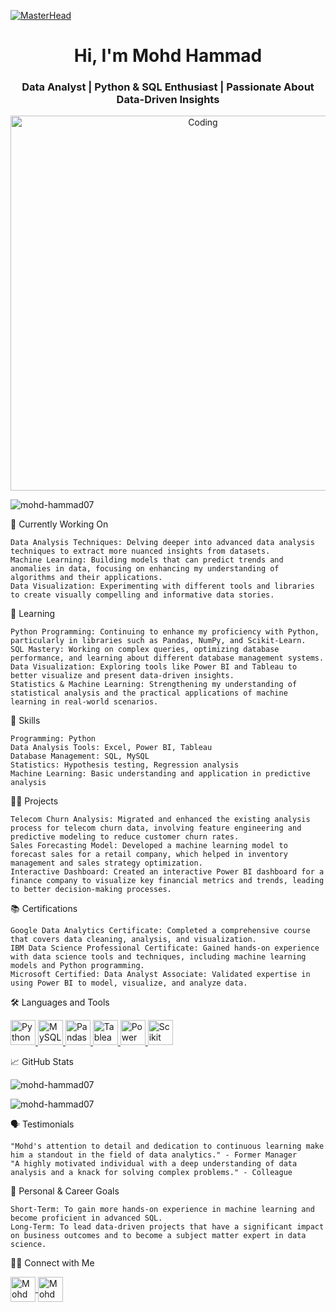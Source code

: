 [![MasterHead](https://www.uat.edu/media/data-science-banner.png)](https://github.com/Mohd-Hammad07)
<h1 align="center">Hi, I'm Mohd Hammad</h1>
<h3 align="center">Data Analyst | Python & SQL Enthusiast | Passionate About Data-Driven Insights</h3>
<p align="center">
  <img src="https://c.tenor.com/uDktrFdyUhQAAAAM/it-is-all-about-the-data-in-data-we-trust.gif" alt="Coding" width="600"/>
</p>
<p align="left"> <img src="https://komarev.com/ghpvc/?username=mohd-hammad07&label=Profile%20views&color=0e75b6&style=flat" alt="mohd-hammad07" /> </p>
🔭 Currently Working On

    Data Analysis Techniques: Delving deeper into advanced data analysis techniques to extract more nuanced insights from datasets.
    Machine Learning: Building models that can predict trends and anomalies in data, focusing on enhancing my understanding of algorithms and their applications.
    Data Visualization: Experimenting with different tools and libraries to create visually compelling and informative data stories.

🌱 Learning

    Python Programming: Continuing to enhance my proficiency with Python, particularly in libraries such as Pandas, NumPy, and Scikit-Learn.
    SQL Mastery: Working on complex queries, optimizing database performance, and learning about different database management systems.
    Data Visualization: Exploring tools like Power BI and Tableau to better visualize and present data-driven insights.
    Statistics & Machine Learning: Strengthening my understanding of statistical analysis and the practical applications of machine learning in real-world scenarios.

💼 Skills

    Programming: Python
    Data Analysis Tools: Excel, Power BI, Tableau
    Database Management: SQL, MySQL
    Statistics: Hypothesis testing, Regression analysis
    Machine Learning: Basic understanding and application in predictive analysis

👨‍💻 Projects

    Telecom Churn Analysis: Migrated and enhanced the existing analysis process for telecom churn data, involving feature engineering and predictive modeling to reduce customer churn rates.
    Sales Forecasting Model: Developed a machine learning model to forecast sales for a retail company, which helped in inventory management and sales strategy optimization.
    Interactive Dashboard: Created an interactive Power BI dashboard for a finance company to visualize key financial metrics and trends, leading to better decision-making processes.

📚 Certifications

    Google Data Analytics Certificate: Completed a comprehensive course that covers data cleaning, analysis, and visualization.
    IBM Data Science Professional Certificate: Gained hands-on experience with data science tools and techniques, including machine learning models and Python programming.
    Microsoft Certified: Data Analyst Associate: Validated expertise in using Power BI to model, visualize, and analyze data.

🛠️ Languages and Tools
<p align="left"> 
  <a href="https://www.python.org" target="_blank">
    <img src="https://img.icons8.com/color/48/000000/python--v1.png" alt="Python" width="40" height="40"/>
  </a> 
  <a href="https://www.mysql.com/" target="_blank">
    <img src="https://img.icons8.com/color/48/000000/mysql-logo.png" alt="MySQL" width="40" height="40"/>
  </a> 
  <a href="https://pandas.pydata.org/" target="_blank">
    <img src="https://img.icons8.com/color/48/000000/pandas.png" alt="Pandas" width="40" height="40"/>
  </a>
  <a href="https://www.tableau.com/" target="_blank">
    <img src="https://img.icons8.com/color/48/000000/tableau-software.png" alt="Tableau" width="40" height="40"/>
  </a> 
  <a href="https://powerbi.microsoft.com/" target="_blank">
    <img src="https://img.icons8.com/color/48/000000/power-bi.png" alt="Power BI" width="40" height="40"/>
  </a>
  <a href="https://scikit-learn.org/" target="_blank">
    <img src="https://upload.wikimedia.org/wikipedia/commons/0/05/Scikit_learn_logo_small.svg" alt="Scikit Learn" width="40" height="40"/>
  </a> 
</p>
📈 GitHub Stats
<p><img align="center" src="https://github-readme-stats.vercel.app/api/top-langs?username=mohd-hammad07&show_icons=true&locale=en&layout=compact" alt="mohd-hammad07" /></p>
<p><img align="center" src="https://github-readme-stats.vercel.app/api?username=mohd-hammad07&show_icons=true&locale=en" alt="mohd-hammad07" /></p>
🗣️ Testimonials

    "Mohd's attention to detail and dedication to continuous learning make him a standout in the field of data analytics." - Former Manager
    "A highly motivated individual with a deep understanding of data analysis and a knack for solving complex problems." - Colleague

📜 Personal & Career Goals

    Short-Term: To gain more hands-on experience in machine learning and become proficient in advanced SQL.
    Long-Term: To lead data-driven projects that have a significant impact on business outcomes and to become a subject matter expert in data science.

👨‍💼 Connect with Me
<p align="left">
  <a href="https://twitter.com/mohdham46862517" target="blank">
    <img align="center" src="https://img.icons8.com/color/48/000000/twitter--v1.png" alt="Mohd Hammad Twitter" height="40" width="40"/>
  </a>
  <a href="https://linkedin.com/in/mohd-hammad-business-analytics" target="blank">
    <img align="center" src="https://img.icons8.com/color/48/000000/linkedin.png" alt="Mohd Hammad LinkedIn" height="40" width="40"/>
  </a>
</p>
